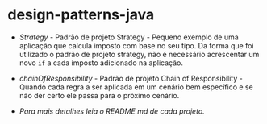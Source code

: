 # design-patterns-java

- *Strategy* - Padrão de projeto Strategy - Pequeno exemplo de uma aplicação que calcula imposto com base no seu tipo.
Da forma que foi utilizado o padrão de projeto strategy, não é necessário acrescentar um novo `if` a cada imposto adicionado na aplicação.

- *chainOfResponsibility* - Padrão de projeto Chain of Responsibility - Quando cada regra a ser aplicada em um cenário bem específico e se não der certo ele passa para o próximo cenário.

- *Para mais detalhes leia o README.md de cada projeto.*
